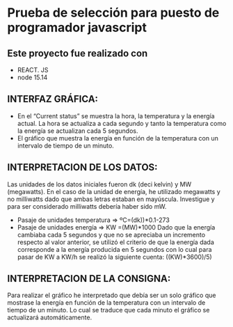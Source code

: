 # Prueba de selección para puesto de programador javascript
## Este proyecto fue realizado con 
- REACT. JS
- node 15.14
## INTERFAZ GRÁFICA:

- En el “Current status” se muestra la hora, la temperatura y la energía actual. La hora se actualiza a cada segundo y tanto la temperatura como la energía se actualizan cada 5 segundos. 
- El gráfico que muestra la energía en función de la temperatura con un intervalo de tiempo de un minuto.
## INTERPRETACION DE LOS DATOS:

Las unidades de los datos iniciales fueron dk (deci kelvin) y MW (megawatts). En el caso de la unidad de energía, he utilizado megawatts y no milliwatts dado que ambas letras estaban en mayúscula. Investigue y para ser considerado milliwatts debería haber sido mW.
  
   - Pasaje de unidades temperatura => ºC=(dk))*0.1-273
   - Pasaje de unidades energía => KW =(MW)*1000
       Dado que la energía cambiaba cada 5 segundos y que no se apreciaba un incremento respecto al valor anterior, se utilizó el criterio de que la energía dada corresponde a la energía producida en 5 segundos con lo cual para pasar de KW a KW/h se realizó la siguiente cuenta: ((KW)*3600)/5)

## INTERPRETACION DE LA CONSIGNA:

Para realizar el gráfico he interpretado que debía ser un solo gráfico que mostrase la energía en función de la temperatura con un intervalo de tiempo de un minuto. Lo cual se traduce que cada minuto el gráfico se actualizará automáticamente.




